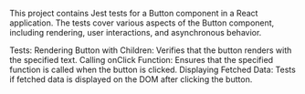 This project contains Jest tests for a Button component in a React application. The tests cover various aspects of the Button component, 
including rendering, user interactions, and asynchronous behavior.

Tests:
Rendering Button with Children: Verifies that the button renders with the specified text.
Calling onClick Function: Ensures that the specified function is called when the button is clicked.
Displaying Fetched Data: Tests if fetched data is displayed on the DOM after clicking the button.
